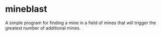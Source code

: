 mineblast
=========

A simple program for finding a mine in a field of mines that will trigger the greatest number of additional mines.
